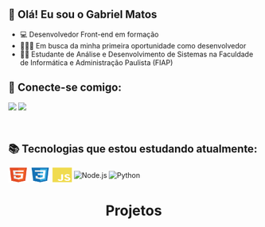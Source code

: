 <div align="left"> 
  
## 👋 Olá! Eu sou o Gabriel Matos

- 💻 Desenvolvedor Front-end em formação
- 👨🏼‍💻 Em busca da minha primeira oportunidade como desenvolvedor
- 🧑‍🎓 Estudante de Análise e Desenvolvimento de Sistemas na Faculdade de Informática e Administração Paulista (FIAP)


## 🔁 Conecte-se comigo:
<a href="https://www.linkedin.com/in/gabriel-matosf/" target="_blank"><img src="https://img.shields.io/badge/-LinkedIn-%230077B5?style=for-the-badge&logo=linkedin&logoColor=white" target="_blank"></a> 
<a href = "mailto:matosg467@gmail.com"><img src="https://img.shields.io/badge/-Gmail-%23333?style=for-the-badge&logo=gmail&logoColor=white" target="_blank"></a>

<br/>

## 📚 Tecnologias que estou estudando atualmente:
<div style="">
  <img align="center" alt="HTML" height="30" width="40" src="https://raw.githubusercontent.com/devicons/devicon/master/icons/html5/html5-original.svg">
  <img align="center" alt="CSS" height="30" width="40" src="https://raw.githubusercontent.com/devicons/devicon/master/icons/css3/css3-original.svg">   
  <img align="center" alt="JavaScript" height="30" width="40" src="https://raw.githubusercontent.com/devicons/devicon/master/icons/javascript/javascript-plain.svg">
  <img align="center" alt="Node.js" height="30" width="40" src="https://cdn.jsdelivr.net/gh/devicons/devicon@latest/icons/nodejs/nodejs-original.svg">
  <img align="center" alt="Python" height="30" width="40" src="https://cdn.jsdelivr.net/gh/devicons/devicon@latest/icons/python/python-original.svg">
    
</div>

##

<h1 align="center"> Projetos </h1>
<div align="left"> 

<div>

